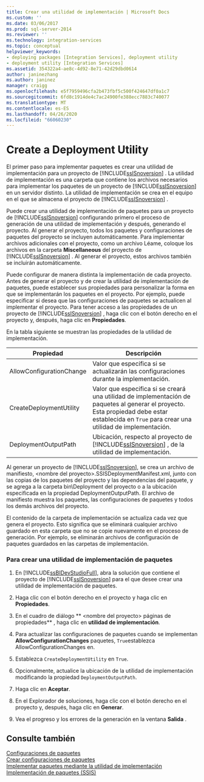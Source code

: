 ```yaml
---
title: Crear una utilidad de implementación | Microsoft Docs
ms.custom: ''
ms.date: 03/06/2017
ms.prod: sql-server-2014
ms.reviewer: ''
ms.technology: integration-services
ms.topic: conceptual
helpviewer_keywords:
- deploying packages [Integration Services], deployment utility
- deployment utility [Integration Services]
ms.assetid: 354322a4-ae8c-4d92-8e71-42d29dbd0614
author: janinezhang
ms.author: janinez
manager: craigg
ms.openlocfilehash: e5f7959496cfa2b473fbf5c500f424647df0a1c7
ms.sourcegitcommit: 6fd8c1914de4c7ac24900fe388ecc7883c740077
ms.translationtype: MT
ms.contentlocale: es-ES
ms.lasthandoff: 04/26/2020
ms.locfileid: "66060230"
---
```

# <a name="create-a-deployment-utility"></a>Create a Deployment Utility
  El primer paso para implementar paquetes es crear una utilidad de implementación para un proyecto de [!INCLUDE[ssISnoversion](../includes/ssisnoversion-md.md)] . La utilidad de implementación es una carpeta que contiene los archivos necesarios para implementar los paquetes de un proyecto de [!INCLUDE[ssISnoversion](../includes/ssisnoversion-md.md)] en un servidor distinto. La utilidad de implementación se crea en el equipo en el que se almacena el proyecto de [!INCLUDE[ssISnoversion](../includes/ssisnoversion-md.md)] .  
  
 Puede crear una utilidad de implementación de paquetes para un proyecto de [!INCLUDE[ssISnoversion](../includes/ssisnoversion-md.md)] configurando primero el proceso de generación de una utilidad de implementación y después, generando el proyecto. Al generar el proyecto, todos los paquetes y configuraciones de paquetes del proyecto se incluyen automáticamente. Para implementar archivos adicionales con el proyecto, como un archivo Léame, coloque los archivos en la carpeta **Miscellaneous** del proyecto de [!INCLUDE[ssISnoversion](../includes/ssisnoversion-md.md)] . Al generar el proyecto, estos archivos también se incluirán automáticamente.  
  
 Puede configurar de manera distinta la implementación de cada proyecto. Antes de generar el proyecto y de crear la utilidad de implementación de paquetes, puede establecer sus propiedades para personalizar la forma en que se implementarán los paquetes en el proyecto. Por ejemplo, puede especificar si desea que las configuraciones de paquetes se actualicen al implementar el proyecto. Para tener acceso a las propiedades de un proyecto de [!INCLUDE[ssISnoversion](../includes/ssisnoversion-md.md)] , haga clic con el botón derecho en el proyecto y, después, haga clic en **Propiedades**.  
  
 En la tabla siguiente se muestran las propiedades de la utilidad de implementación.  
  
|Propiedad|Descripción|  
|--------------|-----------------|  
|AllowConfigurationChange|Valor que especifica si se actualizarán las configuraciones durante la implementación.|  
|CreateDeploymentUtility|Valor que especifica si se creará una utilidad de implementación de paquetes al generar el proyecto. Esta propiedad debe estar establecida en `True` para crear una utilidad de implementación.|  
|DeploymentOutputPath|Ubicación, respecto al proyecto de [!INCLUDE[ssISnoversion](../includes/ssisnoversion-md.md)] , de la utilidad de implementación.|  
  
 Al generar un proyecto de [!INCLUDE[ssISnoversion](../includes/ssisnoversion-md.md)], se crea un archivo de manifiesto, \<nombre del proyecto>.SSISDeploymentManifest.xml, junto con las copias de los paquetes del proyecto y las dependencias del paquete, y se agrega a la carpeta bin\Deployment del proyecto o a la ubicación especificada en la propiedad DeploymentOutputPath. El archivo de manifiesto muestra los paquetes, las configuraciones de paquetes y todos los demás archivos del proyecto.  
  
 El contenido de la carpeta de implementación se actualiza cada vez que genera el proyecto. Esto significa que se eliminará cualquier archivo guardado en esta carpeta que no se copie nuevamente en el proceso de generación. Por ejemplo, se eliminarán archivos de configuración de paquetes guardados en las carpetas de implementación.  
  
### <a name="to-create-a-package-deployment-utility"></a>Para crear una utilidad de implementación de paquetes  
  
1.  En [!INCLUDE[ssBIDevStudioFull](../includes/ssbidevstudiofull-md.md)], abra la solución que contiene el proyecto de [!INCLUDE[ssISnoversion](../includes/ssisnoversion-md.md)] para el que desee crear una utilidad de implementación de paquetes.  
  
2.  Haga clic con el botón derecho en el proyecto y haga clic en **Propiedades**.  
  
3.  En el cuadro de diálogo ** \<nombre del proyecto> páginas de propiedades** , haga clic en **utilidad de implementación**.  
  
4.  Para actualizar las configuraciones de paquetes cuando se implementan **AllowConfigurationChanges** paquetes, `True`establezca AllowConfigurationChanges en.  
  
5.  Establezca `CreateDeploymentUtility` en `True`.  
  
6.  Opcionalmente, actualice la ubicación de la utilidad de implementación modificando la propiedad `DeploymentOutputPath`.  
  
7.  Haga clic en **Aceptar**.  
  
8.  En el Explorador de soluciones, haga clic con el botón derecho en el proyecto y, después, haga clic en **Generar**.  
  
9. Vea el progreso y los errores de la generación en la ventana **Salida** .  
  
## <a name="see-also"></a>Consulte también  
 [Configuraciones de paquetes](../../2014/integration-services/package-configurations.md)   
 [Crear configuraciones de paquetes](../../2014/integration-services/create-package-configurations.md)   
 [Implementar paquetes mediante la utilidad de implementación](../../2014/integration-services/deploy-packages-by-using-the-deployment-utility.md)   
 [Implementación de paquetes &#40;SSIS&#41;](packages/legacy-package-deployment-ssis.md)  
  
  
